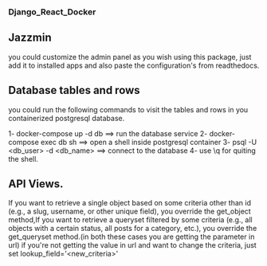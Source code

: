 ### Django_React_Docker

## Jazzmin

you could customize the admin panel as you wish using this package, just add it to
installed apps and also paste the configuration's from readthedocs.

## Database tables and rows

you could run the following commands to visit the tables and rows in you
containerized postgresql database.

1- docker-compose up -d db ==> run the database service
2- docker-compose exec db sh ==> open a shell inside postgresql container
3- psql -U <db_user> -d <db_name> ==> connect to the database
4- use \q for quiting the shell.

## API Views.

If you want to retrieve a single object based on some criteria other than id (e.g., a slug, username, or other unique field), you override the get_object method,If you want to retrieve a queryset filtered by some criteria (e.g., all objects with a certain status, all posts for a category, etc.), you override the get_queryset method.(in both these cases you are getting the parameter in url)
if you're not getting the value in url and want to change the criteria, just set lookup_field='<new_criteria>'
